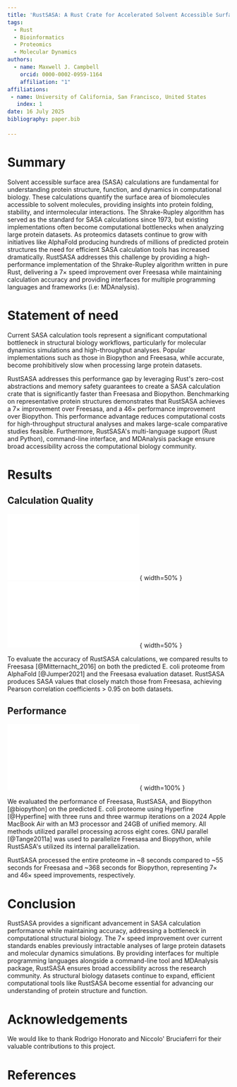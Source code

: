 ```yaml
---
title: 'RustSASA: A Rust Crate for Accelerated Solvent Accessible Surface Area Calculations'
tags:
  - Rust
  - Bioinformatics
  - Proteomics
  - Molecular Dynamics
authors:
  - name: Maxwell J. Campbell
    orcid: 0000-0002-0959-1164
    affiliation: "1"
affiliations:
 - name: University of California, San Francisco, United States
   index: 1
date: 16 July 2025
bibliography: paper.bib

---
```


# Summary

Solvent accessible surface area (SASA) calculations are fundamental for understanding protein structure, function, and dynamics in computational biology. These calculations quantify the surface area of biomolecules accessible to solvent molecules, providing insights into protein folding, stability, and intermolecular interactions. The Shrake-Rupley algorithm has served as the standard for SASA calculations since 1973, but existing implementations often become computational bottlenecks when analyzing large protein datasets. As proteomics datasets continue to grow with initiatives like AlphaFold producing hundreds of millions of predicted protein structures the need for efficient SASA calculation tools has increased dramatically. RustSASA addresses this challenge by providing a high-performance implementation of the Shrake-Rupley algorithm written in pure Rust, delivering a 7× speed improvement over Freesasa while maintaining calculation accuracy and providing interfaces for multiple programming languages and frameworks (i.e: MDAnalysis).

# Statement of need

Current SASA calculation tools represent a significant computational bottleneck in structural biology workflows, particularly for molecular dynamics simulations and high-throughput analyses. Popular implementations such as those in Biopython and Freesasa, while accurate, become prohibitively slow when processing large protein datasets.

RustSASA addresses this performance gap by leveraging Rust's zero-cost abstractions and memory safety guarantees to create a SASA calculation crate that is significantly faster than Freesasa and Biopython. Benchmarking on representative protein structures demonstrates that RustSASA achieves a 7× improvement over Freesasa, and a 46× performance improvement over Biopython. This performance advantage reduces computational costs for high-throughput structural analyses and makes large-scale comparative studies feasible. Furthermore, RustSASA's multi-language support (Rust and Python), command-line interface, and MDAnalysis package ensure broad accessibility across the computational biology community.

# Results

## Calculation Quality

![Comparing Freesasa and RustSasa on E. coli proteome\label{fig:example}](eval/sasa_chain_comparison_E_coli.pdf){ width=50% }
![Comparing Freesasa and RustSasa on Freesasa comparison dataset\label{fig:example}](eval/sasa_chain_comparison_freesasa_ds.pdf){ width=50% }

To evaluate the accuracy of RustSASA calculations, we compared results to Freesasa [@Mitternacht_2016] on both the predicted E. coli proteome from AlphaFold [@Jumper2021] and the Freesasa evaluation dataset. RustSASA produces SASA values that closely match those from Freesasa, achieving Pearson correlation coefficients > 0.95 on both datasets.

## Performance

![Comparing Freesasa, RustSasa, and Biopython performance on E. coli proteome\label{fig:example}](eval/performance_comparison.pdf){ width=100% }

We evaluated the performance of Freesasa, RustSASA, and Biopython [@biopython] on the predicted E. coli proteome using Hyperfine [@Hyperfine] with three runs and three warmup iterations on a 2024 Apple MacBook Air with an M3 processor and 24GB of unified memory. All methods utilized parallel processing across eight cores. GNU parallel [@Tange2011a] was used to parallelize Freesasa and Biopython, while RustSASA's utilized its internal parallelization.

RustSASA processed the entire proteome in ~8 seconds compared to ~55 seconds for Freesasa and ~368 seconds for Biopython, representing 7× and 46× speed improvements, respectively.

# Conclusion

RustSASA provides a significant advancement in SASA calculation performance while maintaining accuracy, addressing a bottleneck in computational structural biology. The 7× speed improvement over current standards enables previously intractable analyses of large protein datasets and molecular dynamics simulations. By providing interfaces for multiple programming languages alongside a command-line tool and MDAnalysis package, RustSASA ensures broad accessibility across the research community. As structural biology datasets continue to expand, efficient computational tools like RustSASA become essential for advancing our understanding of protein structure and function.

# Acknowledgements

We would like to thank Rodrigo Honorato and Niccolo' Bruciaferri for their valuable contributions to this project.

# References
